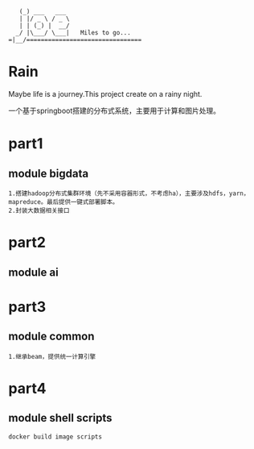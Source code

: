 ```
   (_) ___   ___    
   | |/ _ \ / _ \   
   | | (_) |  __/   
  _/ |\___/ \___|   Miles to go...             
=|__/================================ 

```


# Rain
Maybe life is a journey.This project create on a rainy night.

一个基于springboot搭建的分布式系统，主要用于计算和图片处理。

# part1
## module bigdata
    1.搭建hadoop分布式集群环境（先不采用容器形式，不考虑ha），主要涉及hdfs，yarn，mapreduce。最后提供一键式部署脚本。
    2.封装大数据相关接口
    
# part2
## module ai

# part3 
## module common
    1.继承beam，提供统一计算引擎


# part4
## module shell scripts
    docker build image scripts
